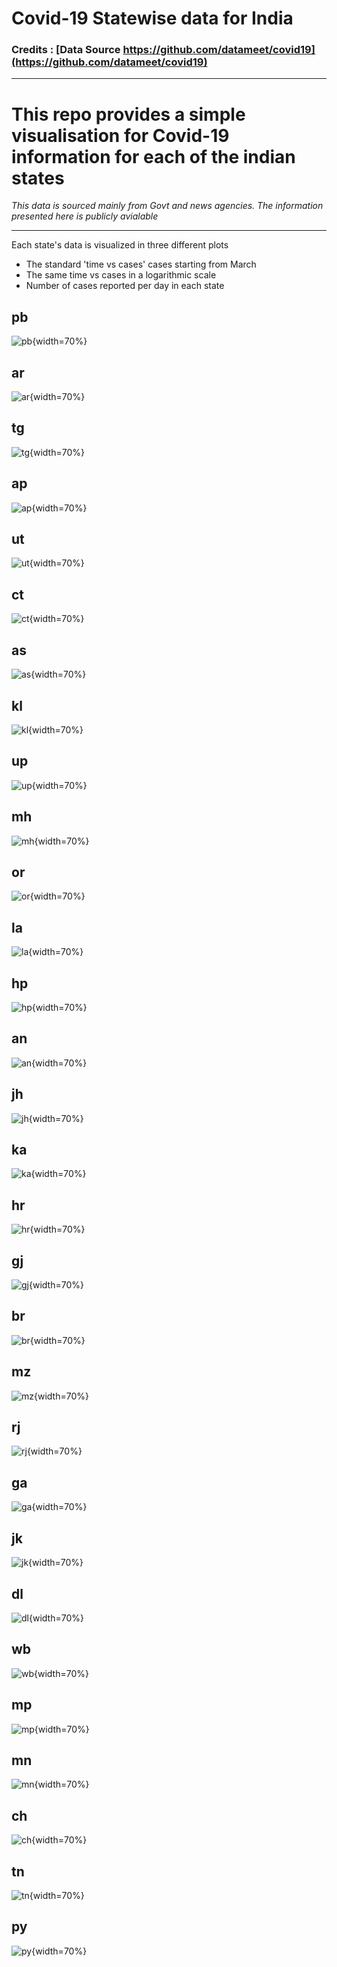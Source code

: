 # Covid-19 Statewise data for India

### Credits : [Data Source https://github.com/datameet/covid19](https://github.com/datameet/covid19)

---

# This repo provides a simple visualisation for Covid-19 information for each of the indian states

*This data is sourced mainly from Govt and news agencies. The information presented here is publicly avialable*

---

Each state's data is visualized in three different plots

- The standard 'time vs cases' cases starting from March
- The same time vs cases in a logarithmic scale
- Number of cases reported per day in each state

## pb 
![pb](plots/pb.png){width=70%}

## ar 
![ar](plots/ar.png){width=70%}

## tg 
![tg](plots/tg.png){width=70%}

## ap 
![ap](plots/ap.png){width=70%}

## ut 
![ut](plots/ut.png){width=70%}

## ct 
![ct](plots/ct.png){width=70%}

## as 
![as](plots/as.png){width=70%}

## kl 
![kl](plots/kl.png){width=70%}

## up 
![up](plots/up.png){width=70%}

## mh 
![mh](plots/mh.png){width=70%}

## or 
![or](plots/or.png){width=70%}

## la 
![la](plots/la.png){width=70%}

## hp 
![hp](plots/hp.png){width=70%}

## an 
![an](plots/an.png){width=70%}

## jh 
![jh](plots/jh.png){width=70%}

## ka 
![ka](plots/ka.png){width=70%}

## hr 
![hr](plots/hr.png){width=70%}

## gj 
![gj](plots/gj.png){width=70%}

## br 
![br](plots/br.png){width=70%}

## mz 
![mz](plots/mz.png){width=70%}

## rj 
![rj](plots/rj.png){width=70%}

## ga 
![ga](plots/ga.png){width=70%}

## jk 
![jk](plots/jk.png){width=70%}

## dl 
![dl](plots/dl.png){width=70%}

## wb 
![wb](plots/wb.png){width=70%}

## mp 
![mp](plots/mp.png){width=70%}

## mn 
![mn](plots/mn.png){width=70%}

## ch 
![ch](plots/ch.png){width=70%}

## tn 
![tn](plots/tn.png){width=70%}

## py 
![py](plots/py.png){width=70%}

